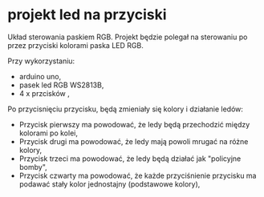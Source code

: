 #  projekt  led na przyciski
Układ sterowania paskiem RGB. Projekt będzie polegał na sterowaniu po przez przyciski kolorami paska LED RGB. 

Przy wykorzystaniu: 
- arduino uno, 
- pasek led RGB WS2813B, 
- 4 x przcisków ,

Po przycisnięciu przycisku, będą zmieniały się kolory i działanie ledów:
- Przycisk pierwszy ma powodować, że ledy będą przechodzić między kolorami po kolei,
- Przycisk drugi ma powodować, że ledy mają powoli mrugać na różne kolory,
- Przycisk trzeci ma powodować, że ledy będą działać jak "policyjne bomby",
- Przycisk czwarty ma powodować, że każde przyciśnienie przycisku ma podawać stały kolor jednostajny (podstawowe kolory),
